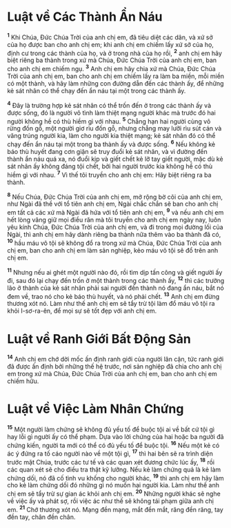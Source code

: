 # Luật về Các Thành Ẩn Náu

<sup><b>1</b></sup> Khi Chúa, Ðức Chúa Trời của anh chị em, đã tiêu diệt các dân, và xứ sở của họ được ban cho anh chị em; khi anh chị em chiếm lấy xứ sở của họ, định cư trong các thành của họ, và ở trong nhà của họ rồi, <sup><b>2</b></sup> anh chị em hãy biệt riêng ba thành trong xứ mà Chúa, Ðức Chúa Trời của anh chị em, ban cho anh chị em chiếm ngụ. <sup><b>3</b></sup> Anh chị em hãy chia xứ mà Chúa, Ðức Chúa Trời của anh chị em, ban cho anh chị em chiếm lấy ra làm ba miền, mỗi miền có một thành, và hãy làm những con đường dẫn đến các thành ấy, để những kẻ sát nhân có thể chạy đến ẩn náu tại một trong các thành ấy.

<sup><b>4</b></sup> Ðây là trường hợp kẻ sát nhân có thể trốn đến ở trong các thành ấy và được sống, đó là người vô tình làm thiệt mạng người khác mà trước đó hai người không hề có thù hiềm gì với nhau. <sup><b>5</b></sup> Chẳng hạn hai người cùng vô rừng đốn gỗ, một người giơ rìu đốn gỗ, nhưng chẳng may lưỡi rìu sút cán và văng trúng người kia, làm cho người kia thiệt mạng; kẻ sát nhân đó có thể chạy đến ẩn náu tại một trong ba thành ấy và được sống. <sup><b>6</b></sup> Nếu không kẻ báo thù huyết đang cơn giận sẽ truy đuổi kẻ sát nhân, và vì đường đến thành ẩn náu quá xa, nó đuổi kịp và giết chết kẻ lỡ tay giết người, mặc dù kẻ sát nhân ấy không đáng tội chết, bởi hai người trước kia không hề có thù hiềm gì với nhau. <sup><b>7</b></sup> Vì thế tôi truyền cho anh chị em: Hãy biệt riêng ra ba thành.

<sup><b>8</b></sup> Nếu Chúa, Ðức Chúa Trời của anh chị em, mở rộng bờ cõi của anh chị em, như Ngài đã thề với tổ tiên anh chị em, Ngài chắc chắn sẽ ban cho anh chị em tất cả các xứ mà Ngài đã hứa với tổ tiên anh chị em, <sup><b>9</b></sup> và nếu anh chị em hết lòng vâng giữ mọi điều răn mà tôi truyền cho anh chị em ngày nay, luôn yêu kính Chúa, Ðức Chúa Trời của anh chị em, và đi trong mọi đường lối của Ngài, thì anh chị em hãy dành riêng ba thành nữa thêm vào ba thành đã có, <sup><b>10</b></sup> hầu máu vô tội sẽ không đổ ra trong xứ mà Chúa, Ðức Chúa Trời của anh chị em, ban cho anh chị em làm sản nghiệp, kẻo máu vô tội sẽ đổ trên anh chị em.

<sup><b>11</b></sup> Nhưng nếu ai ghét một người nào đó, rồi tìm dịp tấn công và giết người ấy đi, sau đó lại chạy đến trốn ở một thành trong các thành ấy, <sup><b>12</b></sup> thì các trưởng lão ở thành của kẻ sát nhân phải sai người đến thành nó đang ẩn náu, bắt nó đem về, trao nó cho kẻ báo thù huyết, và nó phải chết. <sup><b>13</b></sup> Anh chị em đừng thương xót nó. Làm như thế anh chị em sẽ tẩy trừ tội làm đổ máu vô tội ra khỏi I-sơ-ra-ên, để mọi sự sẽ tốt đẹp với anh chị em.

# Luật về Ranh Giới Bất Ðộng Sản

<sup><b>14</b></sup> Anh chị em chớ dời mốc ấn định ranh giới của người lân cận, tức ranh giới đã được ấn định bởi những thế hệ trước, nơi sản nghiệp đã chia cho anh chị em trong xứ mà Chúa, Ðức Chúa Trời của anh chị em, ban cho anh chị em chiếm hữu.

# Luật về Việc Làm Nhân Chứng

<sup><b>15</b></sup> Một người làm chứng sẽ không đủ yếu tố để buộc tội ai về bất cứ tội gì hay lỗi gì người ấy có thể phạm. Dựa vào lời chứng của hai hoặc ba người đã chứng kiến, người ta mới có thể có đủ yếu tố để buộc tội. <sup><b>16</b></sup> Nếu một kẻ có ác ý đứng ra tố cáo người nào về một tội gì, <sup><b>17</b></sup> thì hai bên sẽ ra trình diện trước mặt Chúa, trước các tư tế và các quan xét đương chức lúc ấy, <sup><b>18</b></sup> rồi các quan xét sẽ cho điều tra thật kỹ lưỡng. Nếu kẻ làm chứng quả là kẻ làm chứng dối, nó đã cố tình vu khống cho người khác, <sup><b>19</b></sup> thì anh chị em hãy làm cho kẻ làm chứng dối đó những gì nó muốn hại người kia. Làm như thế anh chị em sẽ tẩy trừ sự gian ác khỏi anh chị em. <sup><b>20</b></sup> Những người khác sẽ nghe về việc ấy và phát sợ, rồi việc ác như thế sẽ không tái phạm giữa anh chị em. <sup><b>21</b></sup> Chớ thương xót nó. Mạng đền mạng, mắt đền mắt, răng đền răng, tay đền tay, chân đền chân.

